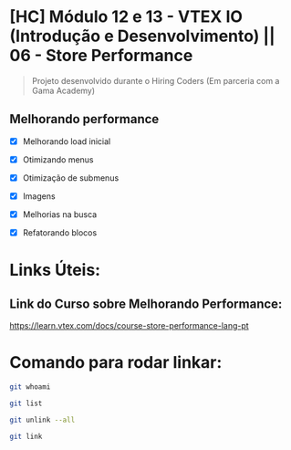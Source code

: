 # [HC] Módulo 12 e 13 - VTEX IO (Introdução e Desenvolvimento) || 06 - Store Performance
> Projeto desenvolvido durante o Hiring Coders (Em parceria com a Gama Academy)


## Melhorando performance
- [x] Melhorando load inicial
- [x] Otimizando menus
- [x] Otimização de submenus
- [x] Imagens
- [x] Melhorias na busca
- [x] Refatorando blocos



# Links Úteis:
## Link do Curso sobre Melhorando Performance:
https://learn.vtex.com/docs/course-store-performance-lang-pt



# Comando para rodar linkar:
``` bash
git whoami

git list

git unlink --all

git link

```